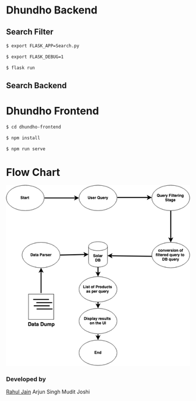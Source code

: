 # Dhundho Backend

## Search Filter

```
$ export FLASK_APP=Search.py
```
```
$ export FLASK_DEBUG=1
```
```
$ flask run
```

## Search Backend


# Dhundho Frontend
```
$ cd dhundho-frontend
```
```
$ npm install
```
```
$ npm run serve
```

# Flow Chart
[![](https://github.com/rahuldkjain/dhundho/blob/master/dhundhoFlowChart.png?raw=true)]()

### Developed by
[Rahul Jain](https://rahuldkjain.github.io)
Arjun Singh
Mudit Joshi
